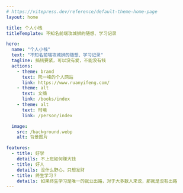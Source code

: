 ```yaml
---
# https://vitepress.dev/reference/default-theme-home-page
layout: home

title: 个人小栈
titleTemplate: 不知名前端攻城狮的随想、学习记录

hero:
  name: "个人小栈"
  text: "不知名前端攻城狮的随想、学习记录"
  tagline: 搞钱要紧，可以没有爱，不能没有钱
  actions:
    - theme: brand
      text: 阮一峰的个人网站
      link: https://www.ruanyifeng.com/
    - theme: alt
      text: 文摘
      link: /books/index
    - theme: alt
      text: 时境
      link: /person/index

  image:
    src: /background.webp
    alt: 背景图片

features:
  - title: 好学
    details: 不上班如何赚大钱
  - title: 好人
    details: 没什么野心，只想发财
  - title: 终生学习？
    details: 如果终生学习是唯一的就业出路，对于大多数人来说，那就是没有出路
---
```



<style>
:root {
  --vp-home-hero-name-color: transparent;
  --vp-home-hero-name-background: -webkit-linear-gradient(120deg, #bd34fe 30%, #41d1ff);

  --vp-home-hero-image-background-image: linear-gradient(-45deg, #bd34fe 50%, #47caff 50%);
  --vp-home-hero-image-filter: blur(44px);
}

@media (min-width: 640px) {
  :root {
    --vp-home-hero-image-filter: blur(56px);
  }
}

@media (min-width: 960px) {
  :root {
    --vp-home-hero-image-filter: blur(68px);
  }
}
</style>